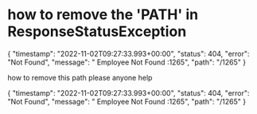 
# how to remove the 'PATH' in ResponseStatusException

{
    "timestamp": "2022-11-02T09:27:33.993+00:00",
    "status": 404,
    "error": "Not Found",
    "message": " Employee Not Found :1265",
    "path": "/1265"
}

how to remove this path please anyone help

{
"timestamp": "2022-11-02T09:27:33.993+00:00",
"status": 404,
"error": "Not Found",
"message": " Employee Not Found :1265",
"path": "/1265"
}



        